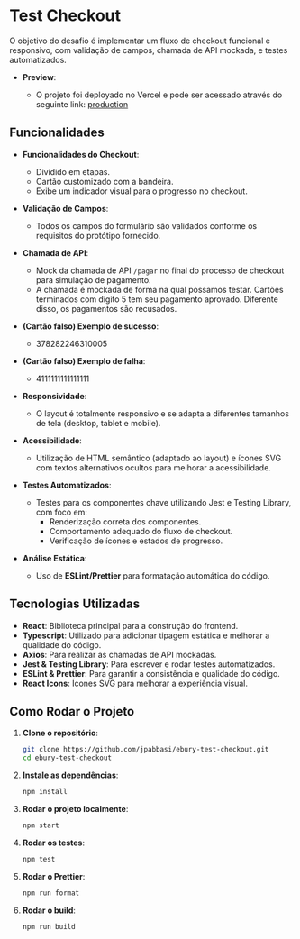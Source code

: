 # Test Checkout

O objetivo do desafio é implementar um fluxo de checkout funcional e responsivo, com validação de campos, chamada de API mockada, e testes automatizados.

- **Preview**:

  - O projeto foi deployado no Vercel e pode ser acessado através do seguinte link: [production](https://ebury-test-checkout.vercel.app)

## Funcionalidades

- **Funcionalidades do Checkout**:
  - Dividido em etapas.
  - Cartão customizado com a bandeira.
  - Exibe um indicador visual para o progresso no checkout.
- **Validação de Campos**:
  - Todos os campos do formulário são validados conforme os requisitos do protótipo fornecido.
- **Chamada de API**:

  - Mock da chamada de API `/pagar` no final do processo de checkout para simulação de pagamento.
  - A chamada é mockada de forma na qual possamos testar. Cartões terminados com digito 5 tem seu pagamento aprovado. Diferente disso, os pagamentos são recusados.

- **(Cartão falso) Exemplo de sucesso**:

  - 378282246310005

- **(Cartão falso) Exemplo de falha**:

  - 4111111111111111

- **Responsividade**:

  - O layout é totalmente responsivo e se adapta a diferentes tamanhos de tela (desktop, tablet e mobile).

- **Acessibilidade**:

  - Utilização de HTML semântico (adaptado ao layout) e ícones SVG com textos alternativos ocultos para melhorar a acessibilidade.

- **Testes Automatizados**:

  - Testes para os componentes chave utilizando Jest e Testing Library, com foco em:
    - Renderização correta dos componentes.
    - Comportamento adequado do fluxo de checkout.
    - Verificação de ícones e estados de progresso.

- **Análise Estática**:
  - Uso de **ESLint/Prettier** para formatação automática do código.

## Tecnologias Utilizadas

- **React**: Biblioteca principal para a construção do frontend.
- **Typescript**: Utilizado para adicionar tipagem estática e melhorar a qualidade do código.
- **Axios**: Para realizar as chamadas de API mockadas.
- **Jest & Testing Library**: Para escrever e rodar testes automatizados.
- **ESLint & Prettier**: Para garantir a consistência e qualidade do código.
- **React Icons**: Ícones SVG para melhorar a experiência visual.

## Como Rodar o Projeto

1. **Clone o repositório**:

   ```bash
   git clone https://github.com/jpabbasi/ebury-test-checkout.git
   cd ebury-test-checkout

   ```

2. **Instale as dependências**:

   ```bash
   npm install

   ```

3. **Rodar o projeto localmente**:

   ```bash
   npm start

   ```

4. **Rodar os testes**:

   ```bash
   npm test

   ```

5. **Rodar o Prettier**:

   ```bash
   npm run format
   ```

6. **Rodar o build**:
   ```bash
   npm run build
   ```
